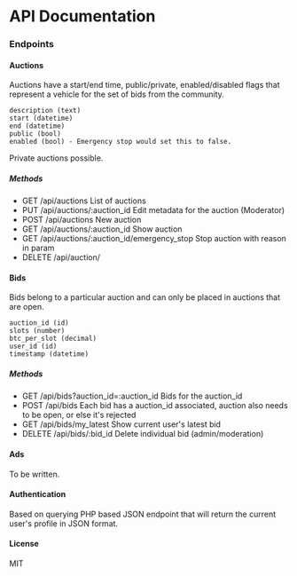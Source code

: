 # API Documentation

### Endpoints

#### Auctions
Auctions have a start/end time, public/private, enabled/disabled flags that represent a vehicle for the set of bids from the community.

```
description (text)
start (datetime)
end (datetime)
public (bool)
enabled (bool) - Emergency stop would set this to false. 
```

Private auctions possible.

##### Methods

* GET /api/auctions List of auctions
* PUT /api/auctions/:auction_id Edit metadata for the auction (Moderator)
* POST /api/auctions New auction
* GET /api/auctions/:auction_id Show auction
* GET /api/auctions/:auction_id/emergency_stop Stop auction with reason in param
* DELETE /api/auction/

#### Bids
Bids belong to a particular auction and can only be placed in auctions that are open.

```
auction_id (id)
slots (number)
btc_per_slot (decimal)
user_id (id)
timestamp (datetime)
```

##### Methods

* GET /api/bids?auction_id=:auction_id Bids for the auction_id
* POST /api/bids Each bid has a auction_id associated, auction also needs to be open, or else it's rejected
* GET /api/bids/my_latest Show current user's latest bid
* DELETE /api/bids/:bid_id Delete individual bid (admin/moderation)

#### Ads

To be written.

#### Authentication

Based on querying PHP based JSON endpoint that will return the current user's profile in JSON format.

#### License

MIT
